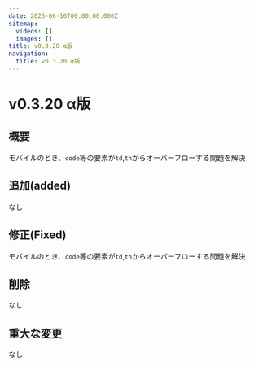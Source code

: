 ```yaml
---
date: 2025-06-16T00:00:00.000Z
sitemap:
  videos: []
  images: []
title: v0.3.20 α版
navigation:
  title: v0.3.20 α版
---
```


# v0.3.20 α版

## 概要

モバイルのとき、`code`等の要素が`td`,`th`からオーバーフローする問題を解決

## 追加(added)

なし

## 修正(Fixed)

モバイルのとき、`code`等の要素が`td`,`th`からオーバーフローする問題を解決

## 削除

なし

## 重大な変更

なし
